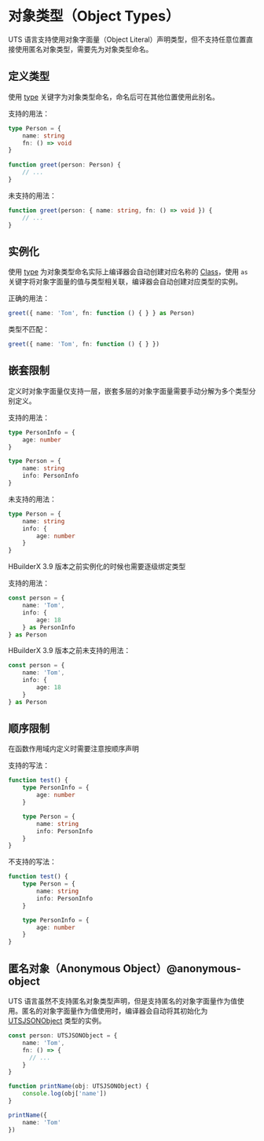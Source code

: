 # 对象类型（Object Types）

UTS 语言支持使用对象字面量（Object Literal）声明类型，但不支持任意位置直接使用匿名对象类型，需要先为对象类型命名。

## 定义类型

使用 [type](./type-aliases.md) 关键字为对象类型命名，命名后可在其他位置使用此别名。

支持的用法：

```ts
type Person = {
    name: string
    fn: () => void
}
 
function greet(person: Person) {
    // ...
}
```

未支持的用法：

```ts
function greet(person: { name: string, fn: () => void }) {
    // ...
}
```

## 实例化

使用 [type](./type-aliases.md) 为对象类型命名实际上编译器会自动创建对应名称的 [Class](./class.md)，使用 `as` 关键字将对象字面量的值与类型相关联，编译器会自动创建对应类型的实例。

正确的用法：

```ts
greet({ name: 'Tom', fn: function () { } } as Person)
```

类型不匹配：

```ts
greet({ name: 'Tom', fn: function () { } })
```

## 嵌套限制

定义时对象字面量仅支持一层，嵌套多层的对象字面量需要手动分解为多个类型分别定义。

支持的用法：

```ts
type PersonInfo = {
    age: number
}

type Person = {
    name: string
    info: PersonInfo
}
```

未支持的用法：

```ts
type Person = {
    name: string
    info: {
        age: number
    }
}
```

 HBuilderX 3.9 版本之前实例化的时候也需要逐级绑定类型

支持的用法：

```ts
const person = {
    name: 'Tom',
    info: {
        age: 18
    } as PersonInfo
} as Person
```

HBuilderX 3.9 版本之前未支持的用法：

```ts
const person = {
    name: 'Tom',
    info: {
        age: 18
    }
} as Person
```

## 顺序限制

在函数作用域内定义时需要注意按顺序声明

支持的写法：

```ts
function test() {
    type PersonInfo = {
        age: number
    }

    type Person = {
        name: string
        info: PersonInfo
    }
}
```

不支持的写法：

```ts
function test() {
    type Person = {
        name: string
        info: PersonInfo
    }

    type PersonInfo = {
        age: number
    }
}
```

## 匿名对象（Anonymous Object）@anonymous-object

UTS 语言虽然不支持匿名对象类型声明，但是支持匿名的对象字面量作为值使用。匿名的对象字面量作为值使用时，编译器会自动将其初始化为 [UTSJSONObject](./buildin-object-api/utsjsonobject.md) 类型的实例。

```ts
const person: UTSJSONObject = {
    name: 'Tom',
    fn: () => {
      // ...
    }
}
```

```ts
function printName(obj: UTSJSONObject) {
    console.log(obj['name'])
}

printName({
    name: 'Tom'
})
```


